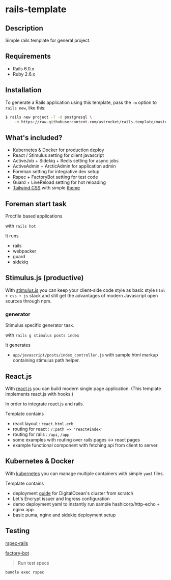 # rails-template

## Description
Simple rails template for general project.

## Requirements
* Rails 6.0.x
* Ruby 2.6.x

## Installation

To generate a Rails application using this template, pass the `-m` option to `rails new`, like this:

```bash
$ rails new project -T -d postgresql \
    -m https://raw.githubusercontent.com/astrocket/rails-template/master/template.rb
```

## What's included?

* Kubernetes & Docker for production deploy
* React / Stimulus setting for client javascript
* ActiveJob + Sidekiq + Redis setting for async jobs 
* ActiveAdmin + ArcticAdmin for application admin
* Foreman setting for integrative dev setup
* Rspec + FactoryBot setting for test code
* Guard + LiveReload setting for hot reloading
* [Tailwind CSS](https://github.com/justalever/kickoff_tailwind) with simple [theme](https://www.tailwindtoolbox.com/templates/app-landing-page)

## Foreman start task

Procfile based applications

with `rails hot`

It runs

* rails
* webpacker
* guard
* sidekiq

## Stimulus.js (productive)

With [stimulus.js]([https://stimulusjs.org](https://stimulusjs.org/)) you can keep your client-side code style as basic style `html + css + js` stack and still get the advantages of modern Javascript open sources through npm.

###  generator

Stimulus specific generator task.

with `rails g stimulus posts index`

It generates

* `app/javascript/posts/index_controller.js` with sample html markup containing stimulus path helper.

## React.js

With [react.js](https://reactjs.org/) you can build modern single page application. (This template implements react.js with hooks.)

In order to integrate react.js and rails.

Template contains

* react layout : `react.html.erb`
* routing for react : `/:path => 'react#index'`
* routing for rails : `/api`, `/app`
* some examples with routing over rails pages <-> react pages
* example functional component with fetching api from client to server.

## Kubernetes & Docker

With [kubernetes](https://kubernetes.io/) you can manage multiple containers with simple `yaml` files.

Template contains

* deployment [guide](k8s/README.md.tt) for DigitalOcean's cluster from scratch
* Let's Encrypt issuer and Ingress configuration
* demo deployment yaml to instantly run sample hashicorp/http-echo + nginx app
* basic puma, nginx and sidekiq deployment setup

## Testing

[rspec-rails](https://github.com/rspec/rspec-rails)

[factory-bot](https://github.com/thoughtbot/factory_bot/wiki)

> Run test specs
```bash
bundle exec rspec
```